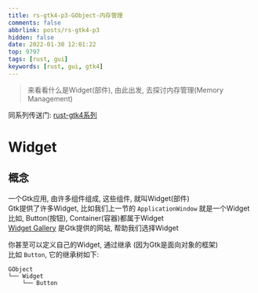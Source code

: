 ```yaml
---
title: rs-gtk4-p3-GObject-内存管理
comments: false
abbrlink: posts/rs-gtk4-p3
hidden: false
date: 2022-01-30 12:01:22
top: 9797
tags: [rust, gui]
keywords: [rust, gui, gtk4]
---
```

> 来看看什么是Widget(部件), 由此出发, 去探讨内存管理(Memory Management)
<!-- more -->
同系列传送门: [rust-gtk4系列](/categories/rust-gtk4)
# Widget
## 概念
一个Gtk应用, 由许多组件组成, 这些组件, 就叫Widget(部件)  
Gtk提供了许多Widget, 比如我们上一节的 `ApplicationWindow` 就是一个Widget  
比如, Button(按钮), Container(容器)都属于Widget  
[Widget Gallery](https://docs.gtk.org/gtk4/visual_index.html) 是Gtk提供的网站, 帮助我们选择Widget  

你甚至可以定义自己的Widget, 通过继承 (因为Gtk是面向对象的框架)  
比如 `Button`, 它的继承树如下:  

```
GObject
└── Widget
    └── Button
```